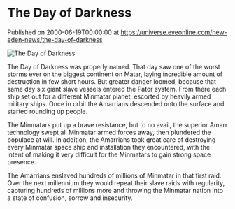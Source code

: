 # The Day of Darkness
Published on 2000-06-19T00:00:00 at https://universe.eveonline.com/new-eden-news/the-day-of-darkness

![The Day of Darkness](https://web.ccpgamescdn.com/communityassets/img/chronicles/chronicleImage/daydark.jpg#left)

The Day of Darkness was properly named. That day saw one of the worst storms ever on the biggest continent on Matar, laying incredible amount of destruction in few short hours. But greater danger loomed, because that same day six giant slave vessels entered the Pator system. From there each ship set out for a different Minmatar planet, escorted by heavily armed military ships. Once in orbit the Amarrians descended onto the surface and started rounding up people.

The Minmatars put up a brave resistance, but to no avail, the superior Amarr technology swept all Minmatar armed forces away, then plundered the populace at will. In addition, the Amarrians took great care of destroying every Minmatar space ship and installation they encountered, with the intent of making it very difficult for the Minmatars to gain strong space presence.

The Amarrians enslaved hundreds of millions of Minmatar in that first raid. Over the next millennium they would repeat their slave raids with regularity, capturing hundreds of millions more and throwing the Minmatar nation into a state of confusion, sorrow and insecurity.
